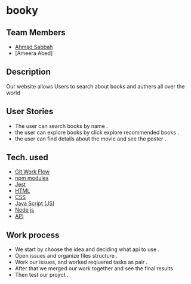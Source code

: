# booky

## Team Members
* [Ahmad Sabbah ](https://github.com/ahmadfarid-059)
* [Ameera Abed]

## Description
Our website allows Users to search about books and authers all over the world

## User Stories
* The user can search books by name .
* the user can explore books by click explore recommended books .
* the user can find details about the movie and see the poster . 


## Tech. used
* [Git Work Flow]()
* [npm modules]()
* [Jest]()
* [HTML]()
* [CSS]()
* [Java Script (JS)]()
* [Node js]()
* [API]()

## Work process
- We start by choose the idea and deciding what api to use .
- Open issues and organize files structure .
- Work our issues, and worked reqiuered tasks as pair .
- After that we merged our work together and see the final results
- Then test our projrct . 
